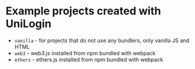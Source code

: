# Example projects created with UniLogin

* `vanilla` - for projects that do not use any bundlers, only vanilla JS and HTML
* `web3` - web3.js installed from npm bundled with webpack
* `ethers` - ethers.js installed from npm bundled with webpack
